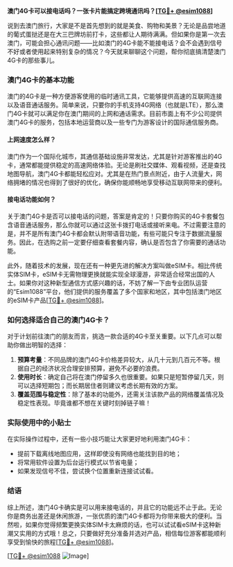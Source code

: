 **澳门4G卡可以接电话吗？一张卡片能搞定跨境通讯吗？[[TG💪+ @esim1088](https://t.me/s/esim1088)]**

说到去澳门旅行，大家是不是首先想到的就是美食、购物和美景？无论是品尝地道的葡式蛋挞还是在大三巴牌坊前打卡，这些都让人期待满满。但如果你是第一次去澳门，可能会担心通讯问题——比如澳门的4G卡能不能接电话？会不会遇到信号不好或者使用起来特别复杂的情况？今天就来聊聊这个问题，帮你彻底搞清楚澳门4G卡的那些事儿。

### 澳门4G卡的基本功能

澳门的4G卡是一种方便游客使用的临时通讯工具，它能够提供高速的互联网连接以及语音通话服务。简单来说，只要你的手机支持4G网络（也就是LTE），那么澳门4G卡就可以满足你在澳门期间的上网和通话需求。目前市面上有不少公司提供澳门4G卡的服务，包括本地运营商以及一些专门为游客设计的国际通信服务商。

#### 上网速度怎么样？
澳门作为一个国际化城市，其通信基础设施非常发达，尤其是针对游客推出的4G卡，通常都能提供稳定的高速网络体验。无论是刷社交媒体、观看视频，还是查找地图导航，澳门4G卡都能轻松应对。尤其是在热门景点附近，由于人流量大，网络拥堵的情况也得到了很好的优化，确保你能顺畅地享受移动互联网带来的便利。

#### 接电话功能如何？
关于澳门4G卡是否可以接电话的问题，答案是肯定的！只要你购买的4G卡套餐包含语音通话服务，那么你就可以通过这张卡拨打电话或接听来电。不过需要注意的是，并不是所有澳门4G卡都会默认附带语音功能，有些可能只专注于数据流量服务。因此，在选购之前一定要仔细查看套餐内容，确认是否包含了你需要的通话功能。

此外，随着技术的发展，现在还有一种更先进的解决方案叫做eSIM卡。相比传统实体SIM卡，eSIM卡无需物理更换就能实现全球漫游，非常适合经常出国的人士。如果你对这种新型通信方式感兴趣的话，不妨了解一下由专业团队运营的“Esim1088”平台，他们提供的服务覆盖了多个国家和地区，其中包括澳门地区的eSIM卡产品[[TG💪+ @esim1088](https://t.me/s/esim1088)]。

### 如何选择适合自己的澳门4G卡？

对于计划前往澳门的朋友而言，挑选一款合适的4G卡至关重要。以下几点可以帮助你做出明智的选择：

1. **预算考量**：不同品牌的澳门4G卡价格差异较大，从几十元到几百元不等。根据自己的经济状况合理安排预算，避免不必要的浪费。
2. **使用时长**：确定自己将在澳门停留多久也很重要。如果只是短暂停留几天，则可以选择短期包；而长期居住者则建议考虑长期有效的方案。
3. **覆盖范围与稳定性**：除了基本的功能外，还需关注该款产品的网络覆盖情况及稳定性表现。毕竟谁都不想在关键时刻掉链子嘛！

### 实际使用中的小贴士

在实际操作过程中，还有一些小技巧能让大家更好地利用澳门4G卡：

- 提前下载离线地图应用，这样即使没有网络也能找到目的地；
- 将常用软件设置为后台运行模式以节省电量；
- 如果发现信号不佳，尝试换个位置重新连接试试看。

### 结语

综上所述，澳门4G卡确实是可以用来接电话的，并且它的功能远不止于此。无论你是商务出差还是休闲旅游，一张优质的澳门4G卡都将为你带来极大的便利。当然啦，如果你觉得频繁更换实体SIM卡太麻烦的话，也可以试试看eSIM卡这种新潮又实用的方式哦！总之，只要做好充分准备并选对产品，相信每位游客都能顺利享受到愉快的旅程[[TG💪+ @esim1088](https://t.me/s/esim1088)]。

[[TG💪+ @esim1088](https://t.me/s/esim1088) ![Image](https://i.postimg.cc/4NQfJmqS/Snipaste-2025-05-13-00-14-12.png)]